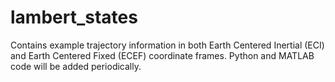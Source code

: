 # lambert_states
Contains example trajectory information in both Earth Centered Inertial (ECI) and Earth Centered Fixed (ECEF) coordinate frames. 
Python and MATLAB code will be added periodically.
